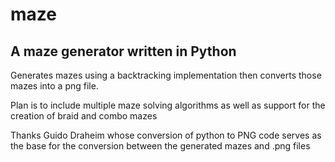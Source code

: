 # maze
## A maze generator written in Python

Generates mazes using a backtracking implementation then converts those mazes into a png file.

Plan is to include multiple maze solving algorithms as well as support for the creation of braid and combo mazes

Thanks Guido Draheim whose conversion of python to PNG code serves as the base for the conversion between the generated mazes and .png files
